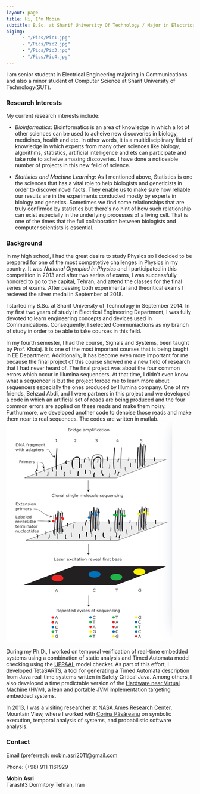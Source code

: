 ```yaml
---
layout: page
title: Hi, I'm Mobin
subtitle: B.Sc. at Sharif University Of Technology / Major in Electrical Engineering / Minor in Computer Science
bigimg: 
      - "/Pics/Pic1.jpg"
      - "/Pics/Pic2.jpg"
      - "/Pics/Pic3.jpg"
      - "/Pics/Pic4.jpg"
---
```


I am senior studetnt in Electrical Engineering majoring in Communications and also a minor student of Computer Science at Sharif University of Technology(SUT).

### Research Interests
My current research interests include:

- *Bioinformatics*:
Bioinformatics is an area of knowledge in which a lot of other sciences can be used to acheive new discoveries in biology, medicines, health and etc. In other words, it is a multidisciplinary field of knowledge in which experts from many other sciences like biology, algorithms, statistics, artificial intelligence and ets can participate and take role to acheive amazing discoveries. I have done a noticeable number of projects in this new feild of science. 

- *Statistics and Machine Learning*:
As I mentioned above, Statistics is one the sciences that has a vital role to help biologists and geneticists in order to discover novel facts. They enable us to make sure how reliable our results are in the experiments conducted mostly by experts in biology and genetics. Sometimes we find some relationships that are truly confirmed by statistics but there's no hint of how such relationship can exist especially in the underlying processes of a living cell. That is one of the times that the full collaboration between biologists and computer scientists is essential.

### Background

In my high school, I had the great desire to study Physics so I decided to be prepared for one of the most competetive challenges in Physics in my country. It was *National Olympiad in Physics* and I participated in this competition in 2013 and after two series of exams, I was successfully honored to go to the capital, Tehran, and attend the classes for the final series of exams. After passing both experimental and theoritical exams I recieved the silver medal in September of 2018.

I started my B.Sc. at Sharif University of Technology in September 2014. In my first two years of study in Electrical Engineering Department, I was fully devoted to learn engineering concepts and devices used in Communications. Consequently, I selected Communiactions as my branch of study in order to be able to take courses in this feild. 

In my fourth semester, I had the course, Signals and Systems, been taught by Prof. Khalaj. It is one of the most important courses that is being taught in EE Department. Additionally, It has become even more important for me because the final project of this course showed me a new field of research that I had never heard of. The final project was about the four common errors which occur in Illumina sequencers. At that time, I didn't even know what a sequencer is but the project forced me to learn more about sequencers especially the ones produced by Illumina company. One of my friends, Behzad Abdi, and I were partners in this project and we developed a code in which an artificial set of reads are being produced and the four common errors are applied on these reads and make them noisy. Furthurmore, we developed another code to denoise those reads and make them near to real sequences. The codes are written in matlab.
![Illumina Sequencer pipeline (simplified)](/extra_pics/Sequencing-fig1.jpg)

During my Ph.D., I worked on temporal verification of real-time embedded systems using a combination of static analysis and Timed Automata model checking using the [UPPAAL](http://www.uppaal.org/) model checker. As part of this effort, I developed TetaSARTS, a tool for generating a Timed Automata description from Java real-time systems written in Safety Critical Java. Among others, I also developed a time predictable version of the [Hardware near Virtual Machine](http://www.icelab.dk/) (HVM), a lean and portable JVM implementation targeting embedded systems.

In 2013, I was a visiting researcher at [NASA Ames Research Center](https://www.nasa.gov/centers/ames/home/index.html), Mountain View, where I worked with [Corina Păsăreanu](https://ti.arc.nasa.gov/profile/pcorina/) on symbolic execution, temporal analysis of systems, and probabilistic software analysis.


### Contact
Email (preferred): mobin.asri2011@gmail.com 

Phone: (+98) 911 1161929

**Mobin Asri**  
Tarasht3 Dormitory 
Tehran, Iran

